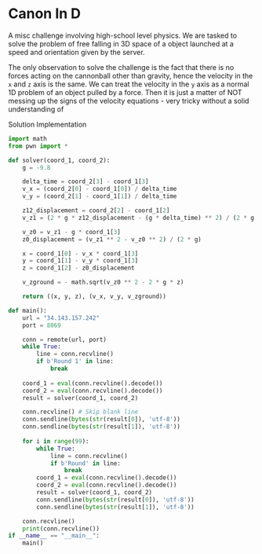 # Canon In D 

A misc challenge involving high-school level physics. We are tasked to solve the problem of free falling in 3D space of a object launched at a speed and orientation given by the server. 

The only observation to solve the challenge is the fact that there is no forces acting on the cannonball other than gravity, hence the velocity in the `x` and `z` axis is the same. We can treat the velocity in the `y` axis as a normal 1D problem of an object pulled by a force. Then it is just a matter of NOT messing up the signs of the velocity equations - very tricky without a solid understanding of 

Solution Implementation
```python
import math
from pwn import *

def solver(coord_1, coord_2):
	g = -9.8

	delta_time = coord_2[3] - coord_1[3]
	v_x = (coord_2[0] - coord_1[0]) / delta_time
	v_y = (coord_2[1] - coord_1[1]) / delta_time

	z12_displacement = coord_2[2] - coord_1[2]
	v_z1 = (2 * g * z12_displacement - (g * delta_time) ** 2) / (2 * g * delta_time)

	v_z0 = v_z1 - g * coord_1[3]
	z0_displacement = (v_z1 ** 2 - v_z0 ** 2) / (2 * g)

	x = coord_1[0] - v_x * coord_1[3]
	y = coord_1[1] - v_y * coord_1[3]
	z = coord_1[2] - z0_displacement

	v_zground = - math.sqrt(v_z0 ** 2 - 2 * g * z)

	return ((x, y, z), (v_x, v_y, v_zground))

def main():
	url = "34.143.157.242"
	port = 8069

	conn = remote(url, port)
	while True:
		line = conn.recvline()
		if b'Round 1' in line: 
			break  
	
	coord_1 = eval(conn.recvline().decode())
	coord_2 = eval(conn.recvline().decode())
	result = solver(coord_1, coord_2)

	conn.recvline() # Skip blank line
	conn.sendline(bytes(str(result[0]), 'utf-8'))
	conn.sendline(bytes(str(result[1]), 'utf-8'))
	
	for i in range(99):
		while True:
			line = conn.recvline()
			if b'Round' in line: 
				break  
		coord_1 = eval(conn.recvline().decode())
		coord_2 = eval(conn.recvline().decode())
		result = solver(coord_1, coord_2)
		conn.sendline(bytes(str(result[0]), 'utf-8'))
		conn.sendline(bytes(str(result[1]), 'utf-8'))

	conn.recvline()
	print(conn.recvline())
if __name__ == "__main__":
	main()
```